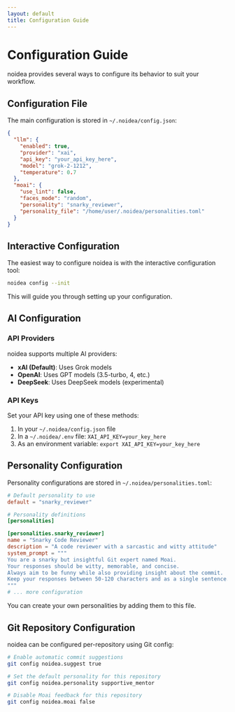 ```yaml
---
layout: default
title: Configuration Guide
---
```


# Configuration Guide

noidea provides several ways to configure its behavior to suit your workflow.

## Configuration File

The main configuration is stored in `~/.noidea/config.json`:

```json
{
  "llm": {
    "enabled": true,
    "provider": "xai",
    "api_key": "your_api_key_here",
    "model": "grok-2-1212",
    "temperature": 0.7
  },
  "moai": {
    "use_lint": false,
    "faces_mode": "random",
    "personality": "snarky_reviewer",
    "personality_file": "/home/user/.noidea/personalities.toml"
  }
}
```

## Interactive Configuration

The easiest way to configure noidea is with the interactive configuration tool:

```bash
noidea config --init
```

This will guide you through setting up your configuration.

## AI Configuration

### API Providers

noidea supports multiple AI providers:

- **xAI (Default)**: Uses Grok models
- **OpenAI**: Uses GPT models (3.5-turbo, 4, etc.)
- **DeepSeek**: Uses DeepSeek models (experimental)

### API Keys

Set your API key using one of these methods:

1. In your `~/.noidea/config.json` file
2. In a `~/.noidea/.env` file: `XAI_API_KEY=your_key_here`
3. As an environment variable: `export XAI_API_KEY=your_key_here`

## Personality Configuration

Personality configurations are stored in `~/.noidea/personalities.toml`:

```toml
# Default personality to use
default = "snarky_reviewer"

# Personality definitions
[personalities]

[personalities.snarky_reviewer]
name = "Snarky Code Reviewer"
description = "A code reviewer with a sarcastic and witty attitude"
system_prompt = """
You are a snarky but insightful Git expert named Moai. 
Your responses should be witty, memorable, and concise.
Always aim to be funny while also providing insight about the commit.
Keep your responses between 50-120 characters and as a single sentence.
"""
# ... more configuration
```

You can create your own personalities by adding them to this file.

## Git Repository Configuration

noidea can be configured per-repository using Git config:

```bash
# Enable automatic commit suggestions
git config noidea.suggest true

# Set the default personality for this repository
git config noidea.personality supportive_mentor

# Disable Moai feedback for this repository
git config noidea.moai false
``` 